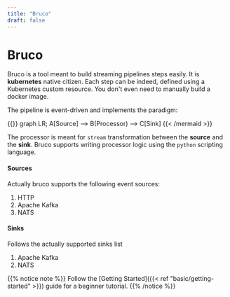 ```yaml
---
title: "Bruco"
draft: false
---
```


# Bruco
Bruco is a tool meant to build streaming pipelines steps easily. It is **kubernetes** native citizen. Each step can be indeed, defined using a Kubernetes custom resource. You don't even need to manually build a docker image. 

The pipeline is event-driven and implements the paradigm:

{{<mermaid align="center">}}
graph LR;
    A[Source] --> B(Processor) --> C[Sink]
{{< /mermaid >}}

The processor is meant for `stream` transformation between the **source** and the **sink**. Bruco supports writing processor logic using the `python` scripting language.

#### Sources

Actually bruco supports the following event sources:

1. HTTP
2. Apache Kafka
3. NATS

#### Sinks

Follows the actually supported sinks list

1. Apache Kafka
2. NATS

{{% notice note %}}
Follow the [Getting Started]({{< ref "basic/getting-started" >}}) guide for a beginner tutorial.
{{% /notice %}}